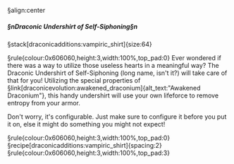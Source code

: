 §align:center
##### §nDraconic Undershirt of Self-Siphoning§n

§stack[draconicadditions:vampiric_shirt]{size:64}

§rule{colour:0x606060,height:3,width:100%,top_pad:0}
Ever wondered if there was a way to utilize those useless hearts in a meaningful way? The Draconic Undershirt of Self-Siphoning (long name, isn't it?) will take care of that for you!  Utilizing the special properties of §link[draconicevolution:awakened_draconium]{alt_text:"Awakened Draconium"}, this handy undershirt will use your own lifeforce to remove entropy from your armor.

Don't worry, it's configurable.  Just make sure to configure it before you put it on, else it might do something you might not expect!

§rule{colour:0x606060,height:3,width:100%,top_pad:0}
§recipe[draconicadditions:vampiric_shirt]{spacing:2}
§rule{colour:0x606060,height:3,width:100%,top_pad:3}